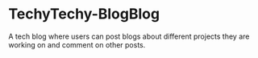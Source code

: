 # TechyTechy-BlogBlog
A tech blog where users can post blogs about different projects they are working on and comment on other posts. 
